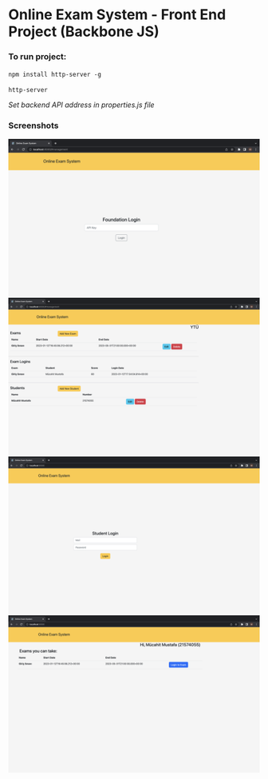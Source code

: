 # Online Exam System - Front End Project (Backbone JS)

### To run project:
`npm install http-server -g`

`http-server`

_Set backend API address in properties.js file_



### Screenshots

![plot](./screenshots/man_01_login.png)
![plot](./screenshots/man_02_home.png)
![plot](./screenshots/student_01_login.png)
![plot](./screenshots/student_02_home.png)
